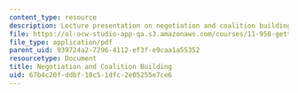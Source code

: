 ```yaml
---
content_type: resource
description: Lecture presentation on negotiation and coalition building.
file: https://ol-ocw-studio-app-qa.s3.amazonaws.com/courses/11-958-getting-things-implemented-strategy-people-performance-and-leadership-january-iap-2009/67b4c20fddbf10c51dfc2e05255e7ce6_coalition_day1.pdf
file_type: application/pdf
parent_uid: 939724a2-7296-4112-ef3f-e9caa1a55352
resourcetype: Document
title: Negotiation and Coalition Building
uid: 67b4c20f-ddbf-10c5-1dfc-2e05255e7ce6
---
```

